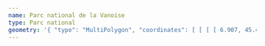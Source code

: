 ```yaml
---
name: Parc national de la Vanoise
type: Parc national
geometry: '{ "type": "MultiPolygon", "coordinates": [ [ [ [ 6.907, 45.499 ], [ 6.865, 45.507 ], [ 6.86, 45.441 ], [ 6.879, 45.434 ], [ 6.865, 45.409 ], [ 6.903, 45.451 ], [ 6.943, 45.412 ], [ 7.061, 45.417 ], [ 7.071, 45.426 ], [ 7.049, 45.43 ], [ 7.041, 45.454 ], [ 7.067, 45.474 ], [ 7.104, 45.468 ], [ 7.114, 45.434 ], [ 7.18, 45.408 ], [ 7.146, 45.394 ], [ 7.119, 45.402 ], [ 7.101, 45.384 ], [ 7.077, 45.395 ], [ 7.022, 45.373 ], [ 7.012, 45.342 ], [ 6.963, 45.309 ], [ 6.846, 45.294 ], [ 6.869, 45.32 ], [ 6.795, 45.311 ], [ 6.768, 45.246 ], [ 6.753, 45.248 ], [ 6.754, 45.273 ], [ 6.73, 45.278 ], [ 6.715, 45.236 ], [ 6.68, 45.223 ], [ 6.672, 45.241 ], [ 6.654, 45.226 ], [ 6.642, 45.245 ], [ 6.622, 45.232 ], [ 6.604, 45.254 ], [ 6.634, 45.334 ], [ 6.611, 45.355 ], [ 6.622, 45.374 ], [ 6.662, 45.361 ], [ 6.654, 45.319 ], [ 6.68, 45.313 ], [ 6.72, 45.342 ], [ 6.71, 45.361 ], [ 6.766, 45.398 ], [ 6.74, 45.401 ], [ 6.739, 45.422 ], [ 6.797, 45.449 ], [ 6.804, 45.48 ], [ 6.843, 45.483 ], [ 6.823, 45.536 ], [ 6.865, 45.534 ], [ 6.887, 45.568 ], [ 6.907, 45.499 ] ] ] ] }'
---
```

